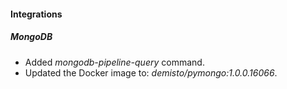 
#### Integrations
##### MongoDB
- Added *mongodb-pipeline-query* command.
- Updated the Docker image to: *demisto/pymongo:1.0.0.16066*.